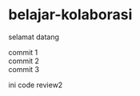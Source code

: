 # belajar-kolaborasi


selamat datang 

commit 1 <br>
commit 2 <br>
commit 3 <br>


ini code review2
